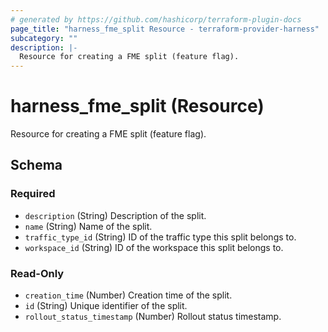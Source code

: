 ```yaml
---
# generated by https://github.com/hashicorp/terraform-plugin-docs
page_title: "harness_fme_split Resource - terraform-provider-harness"
subcategory: ""
description: |-
  Resource for creating a FME split (feature flag).
---
```


# harness_fme_split (Resource)

Resource for creating a FME split (feature flag).



<!-- schema generated by tfplugindocs -->
## Schema

### Required

- `description` (String) Description of the split.
- `name` (String) Name of the split.
- `traffic_type_id` (String) ID of the traffic type this split belongs to.
- `workspace_id` (String) ID of the workspace this split belongs to.

### Read-Only

- `creation_time` (Number) Creation time of the split.
- `id` (String) Unique identifier of the split.
- `rollout_status_timestamp` (Number) Rollout status timestamp.
